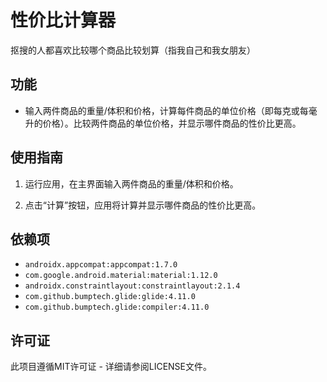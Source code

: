 # 性价比计算器

 抠搜的人都喜欢比较哪个商品比较划算（指我自己和我女朋友）

## 功能

- 输入两件商品的重量/体积和价格，计算每件商品的单位价格（即每克或每毫升的价格）。比较两件商品的单位价格，并显示哪件商品的性价比更高。

## 使用指南

1. 运行应用，在主界面输入两件商品的重量/体积和价格。

2. 点击“计算”按钮，应用将计算并显示哪件商品的性价比更高。

## 依赖项

- `androidx.appcompat:appcompat:1.7.0`
- `com.google.android.material:material:1.12.0`
- `androidx.constraintlayout:constraintlayout:2.1.4`
- `com.github.bumptech.glide:glide:4.11.0`
- `com.github.bumptech.glide:compiler:4.11.0`

## 许可证

此项目遵循MIT许可证 - 详细请参阅LICENSE文件。

